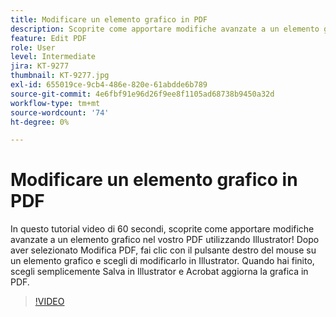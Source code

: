 ```yaml
---
title: Modificare un elemento grafico in PDF
description: Scoprite come apportare modifiche avanzate a un elemento grafico nel vostro PDF utilizzando Illustrator
feature: Edit PDF
role: User
level: Intermediate
jira: KT-9277
thumbnail: KT-9277.jpg
exl-id: 655019ce-9cb4-486e-820e-61abdde6b789
source-git-commit: 4e6fbf91e96d26f9ee8f1105ad68738b9450a32d
workflow-type: tm+mt
source-wordcount: '74'
ht-degree: 0%

---
```


# Modificare un elemento grafico in PDF

In questo tutorial video di 60 secondi, scoprite come apportare modifiche avanzate a un elemento grafico nel vostro PDF utilizzando Illustrator! Dopo aver selezionato Modifica PDF, fai clic con il pulsante destro del mouse su un elemento grafico e scegli di modificarlo in Illustrator. Quando hai finito, scegli semplicemente Salva in Illustrator e Acrobat aggiorna la grafica in PDF.

>[!VIDEO](https://video.tv.adobe.com/v/338277?quality=12&learn=on&hidetitle=true)

